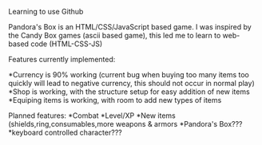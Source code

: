 Learning to use Github
 
Pandora's Box is an HTML/CSS/JavaScript based game. 
I was inspired by the Candy Box games (ascii based game), this led me to learn to web-based code (HTML-CSS-JS)
 
Features currently implemented:
 
 *Currency is 90% working (current bug when buying too many items too quickly will lead to negative currency, this should not occur in normal play)
 *Shop is working, with the structure setup for easy addition of new items
 *Equiping items is working, with room to add new types of items
 
Planned features:
 *Combat
 *Level/XP
 *New items (shields,ring,consumables,more weapons & armors
 *Pandora's Box???
 *keyboard controlled character???
